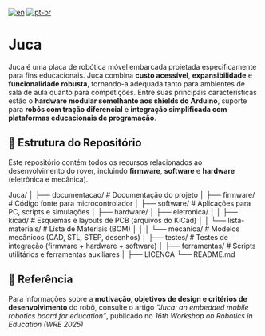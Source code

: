[![en](https://img.shields.io/badge/lang-en-red.svg)](/README.md)
[![pt-br](https://img.shields.io/badge/lang-pt--br-green.svg)](/README.pt-br.md)

# Juca

Juca é uma placa de robótica móvel embarcada projetada especificamente para fins educacionais. 
Juca combina **custo acessível**, **expansibilidade** e **funcionalidade robusta**, 
tornando-a adequada tanto para ambientes de sala de aula quanto para competições. 
Entre suas principais características estão o **hardware modular semelhante aos shields do Arduino**, 
suporte para **robôs com tração diferencial** e **integração simplificada com plataformas educacionais de programação**.

## 📂 Estrutura do Repositório

Este repositório contém todos os recursos relacionados ao desenvolvimento do rover, 
incluindo **firmware**, **software** e **hardware** (eletrônica e mecânica).

Juca/
│
├── documentacao/           # Documentação do projeto
│
├── firmware/               # Código fonte para microcontrolador
│
├── software/               # Aplicações para PC, scripts e simulações
│
├── hardware/
│   ├── eletronica/
│   │   ├── kicad/         # Esquemas e layouts de PCB (arquivos do KiCad)
│   │   └── lista-materiais/ # Lista de Materiais (BOM)
│   │
│   └── mecanica/          # Modelos mecânicos (CAD, STL, STEP, desenhos)
│
├── testes/                 # Testes de integração (firmware + hardware + software)
│
├── ferramentas/            # Scripts utilitários e ferramentas auxiliares
│
├── LICENCA
└── README.md

## 📌 Referência

Para informações sobre a **motivação, objetivos de design e critérios de desenvolvimento** do robô, 
consulte o artigo *“Juca: an embedded mobile robotics board for education”*, 
publicado no *16th Workshop on Robotics in Education (WRE 2025)*